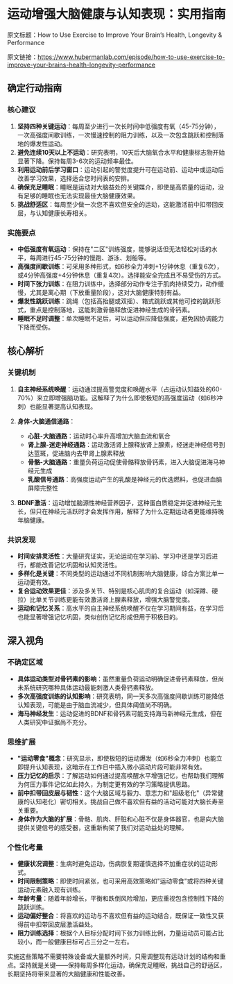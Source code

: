 # 运动增强大脑健康与认知表现：实用指南

原文标题：How to Use Exercise to Improve Your Brain’s Health, Longevity & Performance

原文链接：https://www.hubermanlab.com/episode/how-to-use-exercise-to-improve-your-brains-health-longevity-performance

<YouTube videoId="J2oqi41dCNc" />

## 确定行动指南

### 核心建议
1. **坚持四种关键运动**：每周至少进行一次长时间中低强度有氧（45-75分钟），一次高强度间歇训练，一次慢速控制的阻力训练，以及一次包含跳跃和控制落地的爆发性运动。
2. **避免连续10天以上不运动**：研究表明，10天后大脑氧合水平和健康标志物开始显著下降。保持每周3-6次的运动频率最佳。
3. **利用运动前后学习窗口**：运动引起的警觉度提升可在运动前、运动中或运动后改善学习效果，选择适合您时间表的安排。
4. **确保充足睡眠**：睡眠是运动对大脑益处的关键媒介，即使是高质量的运动，没有足够的睡眠也无法实现最佳大脑健康效果。
5. **挑战舒适区**：每周至少做一次您不喜欢但安全的运动，这能激活前中扣带回皮层，与认知健康长寿相关。

### 实施要点
- **中低强度有氧运动**：保持在"二区"训练强度，能够说话但无法轻松对话的水平，每周进行45-75分钟的慢跑、游泳、划船等。
- **高强度间歇训练**：可采用多种形式，如6秒全力冲刺+1分钟休息（重复6次），或4分钟高强度+4分钟休息（重复4次）。选择能安全完成且不易受伤的方式。
- **时间下张力训练**：在阻力训练中，选择部分动作专注于肌肉持续受力，动作缓慢，尤其是离心期（下放重量阶段），这对大脑健康特别有益。
- **爆发性跳跃训练**：跳绳（包括高抬腿或双摇）、箱式跳跃或其他可控的跳跃形式，重点是控制落地，这能刺激骨骼释放促进神经生成的骨钙素。
- **睡眠不足时调整**：单次睡眠不足后，可以运动但应降低强度，避免因协调能力下降而受伤。

## 核心解析

### 关键机制
1. **自主神经系统唤醒**：运动通过提高警觉度和唤醒水平（占运动认知益处的60-70%）来立即增强脑功能。这解释了为什么即使极短的高强度运动（如6秒冲刺）也能显著提高认知表现。

2. **身体-大脑通信通路**：
   - **心脏-大脑通路**：运动时心率升高增加大脑血流和氧合
   - **肾上腺-迷走神经通路**：运动激活肾上腺释放肾上腺素，经迷走神经信号到达蓝斑，促进脑内去甲肾上腺素释放
   - **骨骼-大脑通路**：重量负荷运动促使骨骼释放骨钙素，进入大脑促进海马神经元生成
   - **乳酸信号通路**：高强度运动产生的乳酸是神经元的优选燃料，也促进血脑屏障完整性

3. **BDNF激活**：运动增加脑源性神经营养因子，这种蛋白质稳定并促进神经元生长，但只在神经元活跃时才会发挥作用，解释了为什么定期运动者更能维持晚年脑健康。

### 共识发现
- **时间安排灵活性**：大量研究证实，无论运动在学习前、学习中还是学习后进行，都能改善记忆巩固和认知灵活性。
- **多样化是关键**：不同类型的运动通过不同机制影响大脑健康，综合方案比单一运动更有效。
- **复合运动效果更佳**：涉及多关节、特别是核心肌肉的复合运动（如深蹲、硬拉）比单关节训练更能有效激活肾上腺素释放，增强大脑警觉度。
- **运动和记忆关系**：高水平的自主神经系统唤醒不仅在学习期间有益，在学习后也能显著增强记忆巩固，类似创伤记忆形成但用于积极目的。

## 深入视角

### 不确定区域
- **具体运动类型对骨钙素的影响**：虽然重量负荷运动明确促进骨钙素释放，但尚未系统研究哪种具体运动最能刺激人类骨钙素释放。
- **多次高强度训练的认知影响**：研究表明，同一天多次高强度间歇训练可能降低认知表现，可能是由于脑血流减少，但具体阈值尚不明确。
- **海马神经发生**：运动促进的BDNF和骨钙素可能支持海马新神经元生成，但在人类研究中证据尚不充分。

### 思维扩展
- **"运动零食"概念**：研究显示，即使极短的运动爆发（如6秒全力冲刺）也能立即提升认知表现，这暗示在工作日中插入微小运动片段可能非常有效。
- **压力记忆的启示**：了解运动如何通过提高唤醒水平增强记忆，也帮助我们理解为何压力事件记忆如此持久，为制定更有效的学习策略提供思路。
- **前中扣带回皮层与韧性**：这个大脑区域与毅力、意志力和"超级老化"（异常健康的认知老化）密切相关。挑战自己做不喜欢但有益的活动可能对大脑长寿至关重要。
- **身体作为大脑的扩展**：骨骼、肌肉、肝脏和心脏不仅是身体器官，也是向大脑提供关键信号的感受器，这重新构架了我们对运动益处的理解。

### 个性化考量
- **健康状况调整**：生病时避免运动，伤病恢复期谨慎选择不加重症状的运动形式。
- **时间限制策略**：即使时间紧张，也可采用高效策略如"运动零食"或将四种关键运动元素融入现有训练。
- **年龄考量**：随着年龄增长，平衡和跌倒风险增加，更应重视包含控制性下降的跳跃训练。
- **运动偏好整合**：将喜欢的运动与不喜欢但有益的运动结合，既保证一致性又获得前中扣带回皮层激活益处。
- **阻力训练选择**：根据个人目标分配时间下张力训练比例，力量运动员可能占比较小，而一般健康目标可占三分之一左右。

实施这些策略不需要特殊设备或大量额外时间，只需调整现有运动计划的结构和重点。坚持就是关键——保持每周多样化运动，确保充足睡眠，挑战自己的舒适区，长期坚持将带来显著的大脑健康和性能改善。
